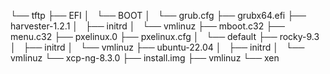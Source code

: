 └── tftp
    ├── EFI
    │   └── BOOT
    │       └── grub.cfg
    ├── grubx64.efi
    ├── harvester-1.2.1
    │   ├── initrd
    │   └── vmlinuz
    ├── mboot.c32
    ├── menu.c32
    ├── pxelinux.0
    ├── pxelinux.cfg
    │   └── default
    ├── rocky-9.3
    │   ├── initrd
    │   └── vmlinuz
    ├── ubuntu-22.04
    │   ├── initrd
    │   └── vmlinuz
    └── xcp-ng-8.3.0
        ├── install.img
        ├── vmlinuz
        └── xen

